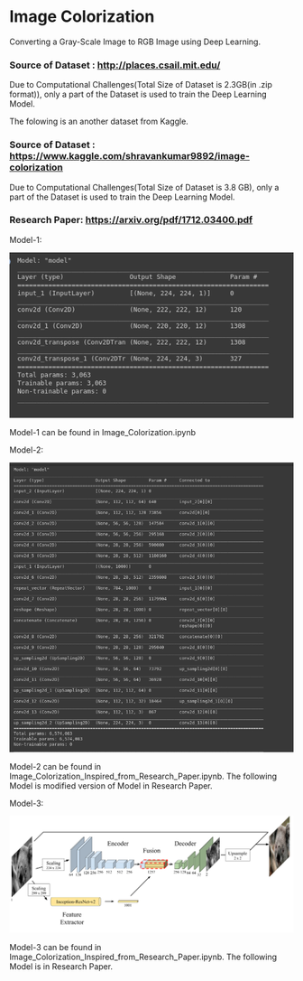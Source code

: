 # Image Colorization
Converting a Gray-Scale Image to RGB Image using Deep Learning.


### Source of Dataset : http://places.csail.mit.edu/

Due to Computational Challenges(Total Size of Dataset is 2.3GB(in .zip format)), only a part of the Dataset is used to train the Deep Learning Model.

The folowing is an another dataset from Kaggle.

### Source of Dataset : https://www.kaggle.com/shravankumar9892/image-colorization

Due to Computational Challenges(Total Size of Dataset is 3.8 GB), only a part of the Dataset is used to train the Deep Learning Model.

### Research Paper: https://arxiv.org/pdf/1712.03400.pdf

Model-1:

![](Model-1.png)

Model-1 can be found in Image_Colorization.ipynb

Model-2:

![](Model-2.png)

Model-2 can be found in Image_Colorization_Inspired_from_Research_Paper.ipynb. The following Model is modified version of Model in Research Paper.

Model-3:

![](Model-3.png)

Model-3 can be found in Image_Colorization_Inspired_from_Research_Paper.ipynb. The following Model is in Research Paper.

